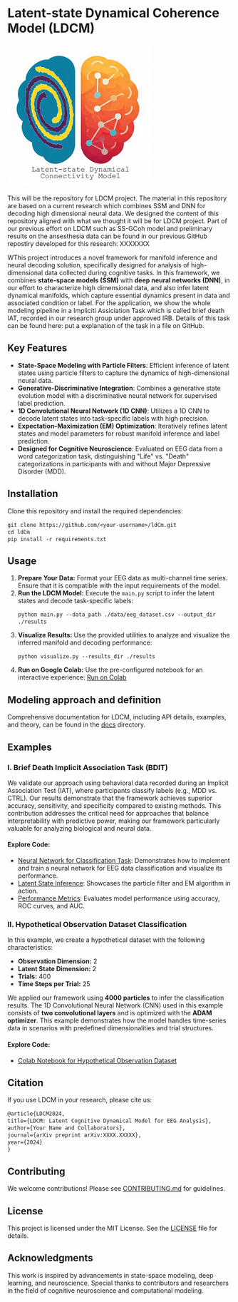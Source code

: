 <h1>Latent-state Dynamical Coherence Model (LDCM)</h1>
<img src="Pictures/Logo_LDCM.png" alt="LCDM Picture" height="320" width="320">
<p>
    This will be the repository for LDCM project. The material in this repository 
    are based on a current research which combines SSM and DNN for 
    decoding high dimensional neural data. We designed the content of this 
    repository aligned with what we thought it will be for LDCM project. Part of 
    our previous effort on LDCM such as SS-GCoh model and preliminary 
    results on the ansesthesia data can be found in our previous GitHub 
    repostiry developed for this research: XXXXXXX
</p>
<p>
    WThis project introduces a novel 
    framework for manifold inference and neural decoding solution, specifically 
    designed for analysis of high-dimensional data 
    collected during cognitive tasks. In this 
    framework, we combines <strong>state-space models 
    (SSM)</strong> with <strong>deep neural networks (DNN)</strong>, in our effort to characterize 
    high dimensional data, and also infer latent dynamical manifolds, which 
    capture essential dynamics present in data and associated condition or 
    label. For the application, we show the whole modeling pipeline in a 
    Impliciti Assiciation Task which is called brief death IAT, recorded in our 
    research group under approved IRB. Details of this task can be found here: 
    put a explanation of the task in a file on GitHub.
</p>

<h2>Key Features</h2>
<ul>
    <li><strong>State-Space Modeling with Particle Filters</strong>: Efficient inference of latent states using particle filters to capture the dynamics of high-dimensional neural data.</li>
    <li><strong>Generative-Discriminative Integration</strong>: Combines a generative state evolution model with a discriminative neural network for supervised label prediction.</li>
    <li><strong>1D Convolutional Neural Network (1D CNN)</strong>: Utilizes a 1D CNN to decode latent states into task-specific labels with high precision.</li>
    <li><strong>Expectation-Maximization (EM) Optimization</strong>: Iteratively refines latent states and model parameters for robust manifold inference and label prediction.</li>
    <li><strong>Designed for Cognitive Neuroscience</strong>: Evaluated on EEG data from a word categorization task, distinguishing "Life" vs. "Death" categorizations in participants with and without Major Depressive Disorder (MDD).</li>
</ul>

<h2>Installation</h2>
<p>Clone this repository and install the required dependencies:</p>
<pre><code>git clone https://github.com/&lt;your-username&gt;/ldCm.git
cd ldCm
pip install -r requirements.txt</code></pre>

<h2>Usage</h2>
<ol>
    <li>
        <strong>Prepare Your Data:</strong> Format your EEG data as multi-channel time series. Ensure that it is 
        compatible with the input requirements of the model.
    </li>
    <li>
        <strong>Run the LDCM Model:</strong> Execute the <code>main.py</code> script to infer the latent states 
        and decode task-specific labels:
        <pre><code>python main.py --data_path ./data/eeg_dataset.csv --output_dir ./results</code></pre>
    </li>
    <li>
        <strong>Visualize Results:</strong> Use the provided utilities to analyze and visualize the inferred manifold 
        and decoding performance:
        <pre><code>python visualize.py --results_dir ./results</code></pre>
    </li>
    <li>
        <strong>Run on Google Colab:</strong> Use the pre-configured notebook for an interactive experience: 
        <a href="https://colab.research.google.com" target="_blank">Run on Colab</a>
    </li>
</ol>

<h2>Modeling approach and definition</h2>
<p>
    Comprehensive documentation for LDCM, including API details, examples, and theory, can be found in the <a href="Docs/">docs</a> directory.
</p>

<h2>Examples</h2>

<article id="example-1">
<h3>I. Brief Death Implicit Association Task (BDIT)</h3>
<p>
  We validate our approach using behavioral data recorded during an Implicit Association Test (IAT),
  where participants classify labels (e.g., MDD vs. CTRL). Our results demonstrate that the framework
  achieves superior accuracy, sensitivity, and specificity compared to existing methods. This contribution
  addresses the critical need for approaches that balance interpretability with predictive power, making our
  framework particularly valuable for analyzing biological and neural data.
</p>
<h4>Explore Code:</h4>
<ul>
    <li><a href="Neural_Network_for_Classification_Task.py">Neural Network for Classification Task</a>: Demonstrates how to implement and train a neural network for EEG data classification and visualize its performance.
    </li>
    <li>
        <a href="LatentStateInference.py">Latent State Inference</a>: Showcases the particle filter and EM algorithm in action.
    </li>
    <li>
        <a href="PerformanceMetrics.py">Performance Metrics</a>: Evaluates model performance using accuracy, ROC curves, and AUC.
    </li>
</ul>
</article>

<article id="example-2">
<h3>II. Hypothetical Observation Dataset Classification</h3>
<p>
  In this example, we create a hypothetical dataset with the following characteristics:
</p>
<ul>
  <li><strong>Observation Dimension:</strong> 2</li>
  <li><strong>Latent State Dimension:</strong> 2</li>
  <li><strong>Trials:</strong> 400</li>
  <li><strong>Time Steps per Trial:</strong> 25</li>
</ul>
<p>
  We applied our framework using <strong>4000 particles</strong> to infer the classification results.
  The 1D Convolutional Neural Network (CNN) used in this example consists of <strong>two convolutional layers</strong>
  and is optimized with the <strong>ADAM optimizer</strong>. This example demonstrates how the model handles
  time-series data in scenarios with predefined dimensionalities and trial structures.
</p>
<h4>Explore Code:</h4>
<ul>
  <li>
    <a href="https://colab.research.google.com/drive/1-F3BZ0BUh1HzCy5zRQy911UAcI7O6T8q#scrollTo=sGYr5ho1iHdu/" target="_blank">
      Colab Notebook for Hypothetical Observation Dataset
    </a>
  </li>
</ul>


<h2>Citation</h2>
<p>If you use LDCM in your research, please cite us:</p>
<pre><code>@article{LDCM2024,
title={LDCM: Latent Cognitive Dynamical Model for EEG Analysis},
author={Your Name and Collaborators},
journal={arXiv preprint arXiv:XXXX.XXXXX},
year={2024}
}</code></pre>

<h2>Contributing</h2>
<p>We welcome contributions! Please see <a href="CONTRIBUTING.md">CONTRIBUTING.md</a> for guidelines.</p>

<h2>License</h2>
<p>
    This project is licensed under the MIT License. See the <a href="LICENSE">LICENSE</a> file for details.
</p>

<h2>Acknowledgments</h2>
<p>
    This work is inspired by advancements in state-space modeling, deep learning, and neuroscience.
    Special thanks to contributors and researchers in the field of cognitive neuroscience and computational modeling.
</p>
